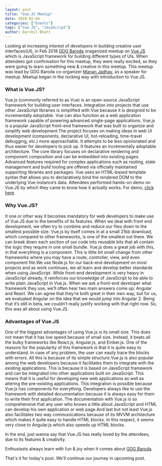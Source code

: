 ```yaml
---
layout: post
title: "Vue.JS Meetup"
date: 2018-02-04
categories: ["Events"]
tags: ["Vue.JS", "JavaScript"]
author: Darshil Bhatt
---
```


Looking at increasing interest of developers in building creative user interfaces(UI), in Feb 2018 [GDG Baroda](https://gdgbaroda.com/) oraganized meetup on [Vue.JS](https://vuejs.org/) which is JavaScript framework for building different types of UIs. When attendees got confirmation for this meetup, they were really excited, as they were going to learn something new & creative in this meetup. This meetup was lead by GDG Baroda co-organizer [Manan Jadhav](https://twitter.com/curosmj), as a speaker for meetup. Meetup began in the rocking way with introduction to Vue.JS.

### What is Vue.JS?
Vue.js (commonly referred to as Vue) is an open-source JavaScript framework for building user interfaces. Integration into projects that use other JavaScript libraries is simplified with Vue because it is designed to be incrementally adoptable. Vue can also function as a web application framework capable of powering advanced single-page applications. Vue.js is a popular JavaScript front-end framework that was built to organize and simplify web development.The project focuses on making ideas in web UI development (components, declarative UI, hot-reloading, time-travel debugging, etc.) more approachable. It attempts to be less opinionated and thus easier for developers to pick up. It features an incrementally adoptable architecture. The core library focuses on declarative rendering and component composition and can be embedded into existing pages. Advanced features required for complex applications such as routing, state management and build tooling are offered via officially maintained supporting libraries and packages. Vue uses an HTML-based template syntax that allows you to declaratively bind the rendered DOM to the underlying Vue instance’s data. Attendees performed hands-on demo on Vue.JS by which they came to know how it actually works. For demo, [click here](https://github.com/CurosMJ/vue-demos).

### Why Vue.JS?
It one or other way it becomes mandatory for web developers to make use of Vue.JS due to the benefits of its features. When we deal with front end development, we often try to combine and reduce our files down to the smallest possible size. Vue.js by itself comes in at a small 21kb download, which compared to other frameworks, is one of the smallest out there. We can break down each section of our code into reusable bits that all contain the logic they require in one small bundle. Vue.js does a great job with this, in that everything is a component. This is little bit small change from other frameworks where you may have a route, controller, view, and even component file.We use Node.js for our back-end development on most projects and as work continues, we all learn and develop better standards when using JavaScript. While front-end development is very heavy in JavaScript already, it reinforces our knowledge of JavaScript to be able to write plain JavaScript in Vue.js. When we ask a front-end developer what framework they use, we’ll often hear two main answers come up: Angular and React. We can agree that they’re both great in their own way, but for us, we evaluated Angular on the idea that we would jump into Angular 2. Being that it’s still in beta, we couldn’t really justify working with that right now. So, this was all about using Vue.JS.

### Advantages of Vue.JS
One of the biggest advantages of using Vue.js is its small size. This does not mean that it has low speed because of small size. Instead, it beats all the bulky frameworks like React.js, Angular.js, and Ember.js. One of the reasons for the popularity of this framework is that it is quite easy to understand. In case of any problem, the user can easily trace the blocks with errors. All this is because of its simple structure.Vue.js is also popular among the web developers because it facilitates them to integrate with the existing applications. This is because it is based on JavaScript framework and can be integrated into other applications built on JavaScript. This means that it is useful for developing new web applications as well as altering the pre-existing applications. This integration is possible because Vue.js has components for everything. Developers always like to use the framework with detailed documentation because it is always easy for them to write their first application. The documentation with Vue.js is so comprehensive that any user who knows a little about JavaScript and HTML can develop his own application or web page.And last but not least Vue.js also facilitates two way communications because of its MVVM architecture which makes it quite easy to handle HTML blocks. In this respect, it seems very close to Angular.js which also speeds up HTML blocks.

In the end, just wanna say that Vue.JS has really loved by the attendees, due to its features & creativity.

Enthusiasts always learn with fun & joy when it comes about [GDG Baroda](https://gdgbaroda.com/).

That's it for today's post. We'll continue our journey in upcoming post.
